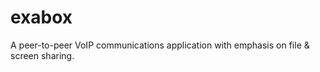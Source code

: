# exabox
A peer-to-peer VoIP communications application with emphasis on file &amp; screen sharing.
